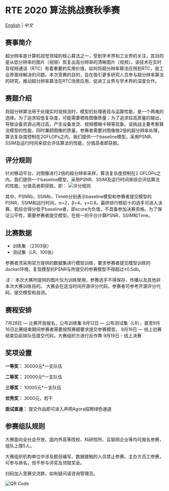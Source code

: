 # RTE 2020 算法挑战赛秋季赛

[English](README.md) | *中文*

## 赛事简介

超分辨率是计算机视觉领域的核心算法之一，受到学术界和工业界的关注，其目的是从低分辨率的图片（视频）恢复出高分辨率的清晰图片（视频）。该技术在实时音视频通话（RTC）有着重要的实用价值，如何将超分辨率算法应用到RTC，是工业界亟待解决的问题。本次竞赛的目的，旨在吸引更多研究人员参与超分辨率算法的研究，推动超分辨率算法在RTC场景应用，促进工业界与学术界的深度合作。

## 赛题介绍

将超分辨算法用于处理实时视频流时，模型的处理表现与运算性能，是一个两难的选择。为了追求较低复杂度，可能需要牺牲图像质量；为了追求较高质量的输出，导致设备资源占用过高，产生设备发烫、视频模糊卡顿等现象。该挑战主要考察算法模型的性能、同时兼顾图像的质量。参赛者需要对图像做2倍的超分辨率处理，算法复杂度控制在2GFLOPs之内，我们提供一个baseline模型，采用PSNR、SSIM及运行时间来综合评估算法的性能，分值高者即获胜。

## 评分规则
针对移动平台，对图像进行2倍的超分辨率采样，算法复杂度控制在2 GFLOPs之内，我们提供一个baseline模型，采用PSNR、SSIM及运行时间来综合评估算法的性能，分值高者即获胜，即：
![评分规则](https://github.com/AgoraIO-Community/RTC-Innovation-Challenge-2020/blob/readmeupdate/AlgorithmChanllengeProject/Judgement%20Rules.png)

其中，PSNRb，SSIMb，Timeb分别表示baseline模型和参赛者提交模型的PSNR，SSIM和运行时间，α=2，β=4，γ=0.8。最终排行榜前十的选手可进入决赛，若综合得分低于baseline者，即score为负值，不具备参加决赛资格。为了保证公平性，需要参赛者提交模型，在统一的平台计算PSNR、SSIM和Time。

## 比赛数据

* 训练集 （2303张）
* 测试集（LR，100张）

参赛者须采用官方提供的数据集进行模型训练，要求参赛者提交模型训练的docker环境，复现模型的PSNR与所提交的参赛模型不得超过±0.5db。

*注：* 本次大赛所提供的图片仅为训练使用，参赛选手不得保存、传播以及其他非本次大赛训练目的。
大赛会在适当时间开源评分代码，参赛者可参考开源评分代码，提交模型和自测。  

## 赛程安排

7月28日 — 比赛开放报名，公布训练集
8月12日 — 公布测试集（LR），直至9月16日比赛结束期间参赛者需要按照赛题要求提交参赛模型。
9月16日 — 线上初赛结束后前排队伍提交代码，大赛组织方进行反作弊
9月19日 - 线上决赛

## 奖项设置

**一等奖：** 30000元*一支队伍

**二等奖：** 20000元*一支队伍

**三等奖：** 10000元*一支队伍

**优秀奖：** 3000元，若干

**面试直通：** 提交作品即可进入声网Agora招聘绿色通道


## 参赛组队规则

大赛面向全社会开放，国内外高等院校、科研院所、互联网企业等均可报名参赛，组队上限5人。

大赛组织机构单位中涉及题目编写、数据接触的人员禁止参赛。主办方员工参赛，可参与排名，但不参与评奖及领取奖金。

扫码加入竞赛交流群，如有疑问请咨询管理员。

![QR Code](https://github.com/AgoraIO-Community/RTC-Innovation-Challenge-2020/blob/readmeupdate/AlgorithmChanllengeProject/QR_code.png)